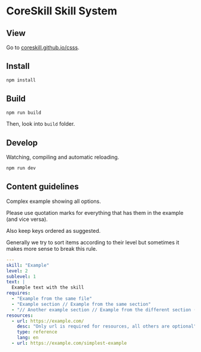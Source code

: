 # CoreSkill Skill System

## View

Go to [coreskill.github.io/csss](https://coreskill.github.io/csss/).

## Install

```sh
npm install
```

## Build

```sh
npm run build
```

Then, look into `build` folder.

## Develop

Watching, compiling and automatic reloading.

```sh
npm run dev
```

## Content guidelines

Complex example showing all options.

Please use quotation marks for everything that has them in the example (and vice versa).

Also keep keys ordered as suggested.

Generally we try to sort items according to their level but sometimes it makes more sense to break this rule.

```yaml
---
skill: "Example"
level: 2
sublevel: 1
text: |
  Example text with the skill
requires:
  - "Example from the same file"
  - "Example section // Example from the same section"
  - "// Another example section // Example from the different section (Absolute path)"
resources:
  - url: https://example.com/
    desc: "Only url is required for resources, all others are optional"
    type: reference
    lang: en
  - url: https://example.com/simplest-example
```
